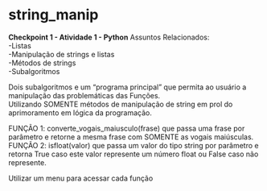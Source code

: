 # string_manip
**Checkpoint 1 - Atividade 1 - Python**
Assuntos Relacionados:<br>
  -Listas<br>
  -Manipulação de strings e listas<br>
  -Métodos de strings<br>
  -Subalgoritmos<br>

Dois subalgoritmos e um “programa principal” que permita ao usuário a manipulação das problemáticas das Funções.<br>
Utilizando SOMENTE métodos de manipulação de string em prol do aprimoramento em lógica da programação.<br>

FUNÇÃO 1: converte_vogais_maiusculo(frase) que passa uma frase por parâmetro e retorne a mesma frase com SOMENTE as vogais maiúsculas.<br>
FUNÇÃO 2: isfloat(valor) que passa um valor do tipo string por parâmetro e retorna True caso este valor represente um número float ou False caso não represente.<br>

Utilizar um menu para acessar cada função
